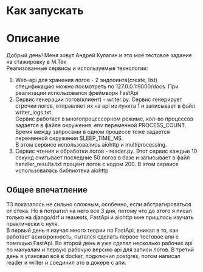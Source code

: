 # Как запускать
# Описание
Добрый день! Меня зовут Андрей Кулагин и это моё тестовое задание на стажировку в М.Тех<br>
Реализованные сервисы и используемые технологии:
1. Web-api для хранения логов - 2 эндпоинта(create, list) спецификацию можно посмотреть по 127.0.0.1:9000/docs. При реализации использовался фреймворк FastApi
2. Сервис генерации логов(клиент) - writer.py. Сервис генерирует строчки логов, отправляет их на api из пункта 1 и записывает в файл writer_logs.txt <br> Сервис работает в многопроцессорном режиме, кол-во процессов задается в файле окружения .env переменной PROCESS_COUNT. Время между запросами в одном процессе тоже задается переменной окружения SLEEP_TIME_MS.<br> В этом сервисе использовались aiohttp и multiprocessing.
3.  Сервис чтения и обработки логов - reader.py. Этот сервис каждые 10 секунд считывает последние 50 логов в базе и записывает в файл handler_results.txt процент логов с кодом 200.  В этом сервисе использовалась библиотека aiohttp
## Общее впечатление
ТЗ показалось не сильно сложным, особенно, если абстрагироваться от стека. Но я потратил на него все 3 дня, потому что до этого я писал только на django/drf и reauests, FastApi и aiohttp мне пришлось изучать практически с нуля.<br> В первый день я изучал много теории по FastApi, вникал в то, как работает асинхронность, пытался сделать первое тестовое апи с помощью FastApi. Во второй день я уже сделал несколько рабочих api по мануалам и первую рабочую версию api для записи логов. В третий день я упаковал всё в docker, подключил postgres, потом написал reader и writer и соединил это в докере с апи.<br>



